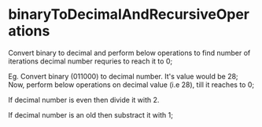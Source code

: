 # binaryToDecimalAndRecursiveOperations
Convert binary to decimal and perform below operations to find number of iterations decimal number requries to reach it to 0;  


Eg. Convert binary (011000) to decimal number. It's value would be 28;
Now, perform below operations on decimal value (i.e 28), till it reaches to 0;

If decimal number is even then divide it with 2.

If decimal number is an old then substract it with 1;


